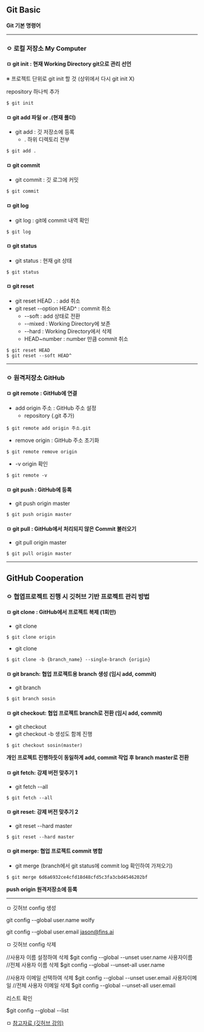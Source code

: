 ## Git Basic

**Git 기본 명령어**

----

### ㅇ 로컬 저장소 My Computer

#### ㅁ git init : 현재 Working Directory git으로 관리 선언

※ 프로젝트 단위로 git init 할 것 (상위에서 다시 git init X)

repository 하나씩 추가

```shell
$ git init
```

#### ㅁ git add 파일 or .(현재 폴더)

- git add : 깃 저장소에 등록
  - . 하위 디렉토리 전부

```shell
$ git add .
```

#### ㅁ git commit

- git commit : 깃 로그에 커밋

```shell
$ git commit
```

#### ㅁ git log

- git log : git에 commit 내역 확인

```shell
$ git log
```

#### ㅁ git status

- git status : 현재 git 상태

```shell
$ git status
```

#### ㅁ git reset

- git reset HEAD . : add 취소
- git reset --option HEAD^ : commit 취소
  - --soft : add 상태로 전환
  - --mixed : Working Directory에 보존
  - --hard : Working Directory에서 삭제
  - HEAD~number : number 만큼 commit 취소

```shell
$ git reset HEAD
$ git reset --soft HEAD^
```

 

----



### ㅇ 원격저장소 GitHub

#### ㅁ git remote : GitHub에 연결

- add origin 주소 : GitHub 주소 설정
  - repository (.git 추가)

```shell
$ git remote add origin 주소.git
```

- remove origin : GitHub 주소 초기화

```shell
$ git remote remove origin
```

- -v origin 확인

```shell
$ git remote -v
```

#### ㅁ git push : GitHub에 등록

- git push origin master

```shell
$ git push origin master
```

#### ㅁ git pull : GitHub에서 처리되지 않은 Commit 불러오기

- git pull origin master

```shell
$ git pull origin master
```



----



## GitHub Cooperation

### ㅇ 협엽프로젝트 진행 시 깃허브 기반 프로젝트 관리 방법

#### ㅁ git clone : GitHub에서 프로젝트 복제 (1회만)

- git clone <origin>

``` shell
$ git clone origin
```

- git clone <origin>

``` shell
$ git clone -b {branch_name} --single-branch {origin}
```


#### ㅁ git branch: 협업 프로젝트용 branch 생성 (임시 add, commit)

- git branch <name>

``` shell
$ git branch sosin
```



#### ㅁ git checkout: 협업 프로젝트 branch로 전환 (임시 add, commit)

- git checkout <branch>
- git checkout -b <branch> 생성도 함께 진행

``` shell
$ git checkout sosin(master)
```



**개인 프로젝트 진행하듯이 동일하게 add, commit 작업 후 branch master로 전환**



#### ㅁ git fetch: 강제 버전 맞추기 1

- git fetch --all

```shell
$ git fetch --all
```

#### ㅁ git reset: 강제 버전 맞추기 2

- git reset --hard master

```shell
$ git reset --hard master
```



#### ㅁ git merge: 협업 프로젝트 commit 병합 

- git merge <commit code> (branch에서 git status에 commit log 확인하여 가져오기)

``` shell
$ git merge 6d6a6932ce4cfd18d48cfd5c3fa3cbd4546202bf
```



**push origin 원격저장소에 등록**



----

ㅁ 깃허브 config 생성

git config --global user.name wolfy

git config --global user.email jason@fins.ai



ㅁ 깃허브 config 삭제

//사용자 이름 설정하여 삭제
$git config --global --unset user.name 사용자이름
//전체 사용자 이름 삭제
$git config --global --unset-all user.name



//사용자 이메일 선택하여 삭제
$git config --global --unset user.email 사용자이메일
//전체 사용자 이메일 삭제
$git config --global --unset-all user.email



리스트 확인

$git config --global --list







ㅁ [참고자료 (깃허브 강의)](https://backlog.com/git-tutorial/kr/)
